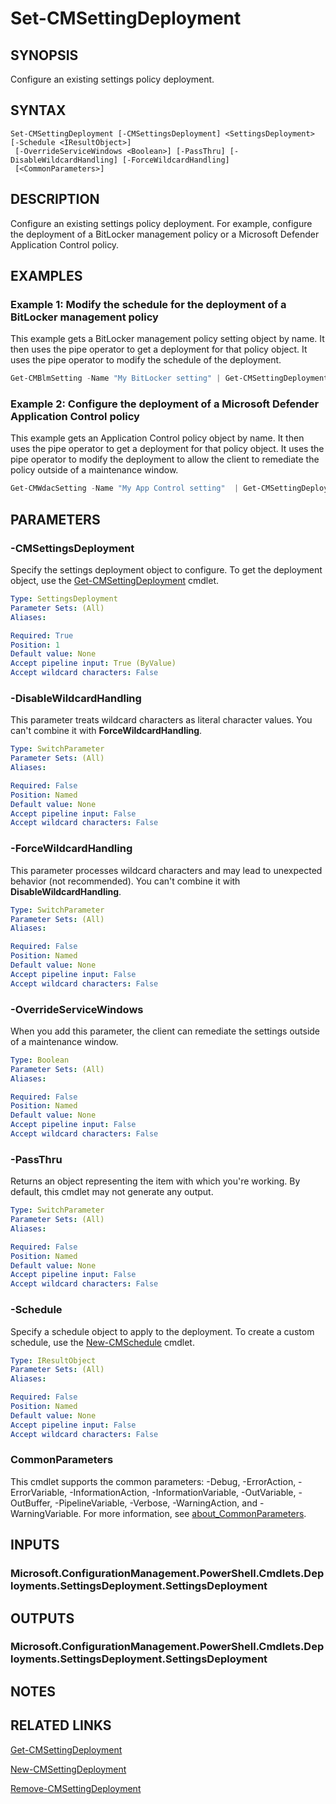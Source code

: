 ﻿---
external help file: AdminUI.PS.dll-Help.xml
Module Name: ConfigurationManager
ms.date: 08/20/2020
online version:
schema: 2.0.0
---

# Set-CMSettingDeployment

## SYNOPSIS

Configure an existing settings policy deployment.

## SYNTAX

```
Set-CMSettingDeployment [-CMSettingsDeployment] <SettingsDeployment> [-Schedule <IResultObject>]
 [-OverrideServiceWindows <Boolean>] [-PassThru] [-DisableWildcardHandling] [-ForceWildcardHandling]
 [<CommonParameters>]
```

## DESCRIPTION

Configure an existing settings policy deployment. For example, configure the deployment of a BitLocker management policy or a Microsoft Defender Application Control policy.

## EXAMPLES

### Example 1: Modify the schedule for the deployment of a BitLocker management policy

This example gets a BitLocker management policy setting object by name. It then uses the pipe operator to get a deployment for that policy object. It uses the pipe operator to modify the schedule of the deployment.

```powershell
Get-CMBlmSetting -Name "My BitLocker setting" | Get-CMSettingDeployment | Set-CMSettingDeployment -Schedule (New-CMSchedule -Start ((Get-Date).AddDays(-30)).ToString() -RecurCount 7 -RecurInterval Minutes)
```

### Example 2: Configure the deployment of a Microsoft Defender Application Control policy

This example gets an Application Control policy object by name. It then uses the pipe operator to get a deployment for that policy object. It uses the pipe operator to modify the deployment to allow the client to remediate the policy outside of a maintenance window.

```powershell
Get-CMWdacSetting -Name "My App Control setting"  | Get-CMSettingDeployment | Set-CMSettingDeployment -OverrideServiceWindows
```

## PARAMETERS

### -CMSettingsDeployment

Specify the settings deployment object to configure. To get the deployment object, use the [Get-CMSettingDeployment](Get-CMSettingDeployment.md) cmdlet.

```yaml
Type: SettingsDeployment
Parameter Sets: (All)
Aliases:

Required: True
Position: 1
Default value: None
Accept pipeline input: True (ByValue)
Accept wildcard characters: False
```

### -DisableWildcardHandling

This parameter treats wildcard characters as literal character values. You can't combine it with **ForceWildcardHandling**.

```yaml
Type: SwitchParameter
Parameter Sets: (All)
Aliases:

Required: False
Position: Named
Default value: None
Accept pipeline input: False
Accept wildcard characters: False
```

### -ForceWildcardHandling

This parameter processes wildcard characters and may lead to unexpected behavior (not recommended). You can't combine it with **DisableWildcardHandling**.

```yaml
Type: SwitchParameter
Parameter Sets: (All)
Aliases:

Required: False
Position: Named
Default value: None
Accept pipeline input: False
Accept wildcard characters: False
```

### -OverrideServiceWindows

When you add this parameter, the client can remediate the settings outside of a maintenance window.

```yaml
Type: Boolean
Parameter Sets: (All)
Aliases:

Required: False
Position: Named
Default value: None
Accept pipeline input: False
Accept wildcard characters: False
```

### -PassThru

Returns an object representing the item with which you're working. By default, this cmdlet may not generate any output.

```yaml
Type: SwitchParameter
Parameter Sets: (All)
Aliases:

Required: False
Position: Named
Default value: None
Accept pipeline input: False
Accept wildcard characters: False
```

### -Schedule

Specify a schedule object to apply to the deployment. To create a custom schedule, use the [New-CMSchedule](New-CMSchedule.md) cmdlet.

```yaml
Type: IResultObject
Parameter Sets: (All)
Aliases:

Required: False
Position: Named
Default value: None
Accept pipeline input: False
Accept wildcard characters: False
```

### CommonParameters
This cmdlet supports the common parameters: -Debug, -ErrorAction, -ErrorVariable, -InformationAction, -InformationVariable, -OutVariable, -OutBuffer, -PipelineVariable, -Verbose, -WarningAction, and -WarningVariable. For more information, see [about_CommonParameters](http://go.microsoft.com/fwlink/?LinkID=113216).

## INPUTS

### Microsoft.ConfigurationManagement.PowerShell.Cmdlets.Deployments.SettingsDeployment.SettingsDeployment
## OUTPUTS

### Microsoft.ConfigurationManagement.PowerShell.Cmdlets.Deployments.SettingsDeployment.SettingsDeployment
## NOTES

## RELATED LINKS

[Get-CMSettingDeployment](Get-CMSettingDeployment.md)

[New-CMSettingDeployment](New-CMSettingDeployment.md)

[Remove-CMSettingDeployment](Remove-CMSettingDeployment.md)
